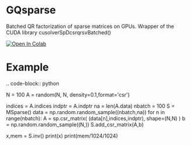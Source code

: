 GQsparse
========

Batched QR factorization of sparse matrices on GPUs. Wrapper of the CUDA library cusolverSpDcsrqrsvBatched()


[![Open In Colab](https://colab.research.google.com/assets/colab-badge.svg)](https://colab.research.google.com/drive/1vxz6taqxNGwhbRNKO-uyEb4y6HZhZhHI)


Example
========

.. code-block:: python

 N = 100
 A = random(N, N, density=0.1,format='csr')

 indices = A.indices
 indptr = A.indptr
 na = len(A.data)
 nbatch = 100
 S = MSparse()
 data = np.random.random_sample((nbatch,na))
 for n in range(nbatch):
  A = sp.csr_matrix( (data[n],indices,indptr), shape=(N,N) )
  b = np.random.random_sample((N,))
  S.add_csr_matrix(A,b)


 x,mem = S.inv()
 print(x)
 print(mem/1024/1024)
 
